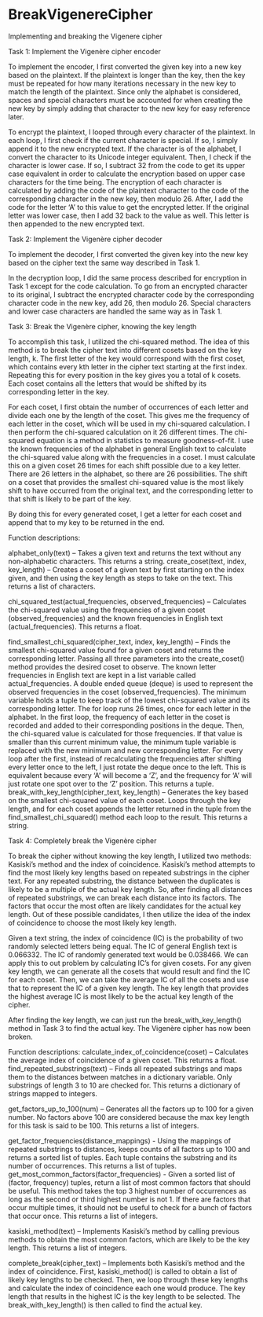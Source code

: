 # BreakVigenereCipher
Implementing and breaking the Vigenere cipher

Task 1: Implement the Vigenère cipher encoder

To implement the encoder, I first converted the given key into a new key based on the plaintext. If the plaintext is longer than the key, then the key must be repeated for how many iterations necessary in the new key to match the length of the plaintext. Since only the alphabet is considered, spaces and special characters must be accounted for when creating the new key by simply adding that character to the new key for easy reference later. 

To encrypt the plaintext, I looped through every character of the plaintext. In each loop, I first check if the current character is special. If so, I simply append it to the new encrypted text. If the character is of the alphabet, I convert the character to its Unicode integer equivalent. Then, I check if the character is lower case. If so, I subtract 32 from the code to get its upper case equivalent in order to calculate the encryption based on upper case characters for the time being. The encryption of each character is calculated by adding the code of the plaintext character to the code of the corresponding character in the new key, then modulo 26. After, I add the code for the letter ‘A’ to this value to get the encrypted letter. If the original letter was lower case, then I add 32 back to the value as well. This letter is then appended to the new encrypted text.


Task 2: Implement the Vigenère cipher decoder

To implement the decoder, I first converted the given key into the new key based on the cipher text the same way described in Task 1.

In the decryption loop, I did the same process described for encryption in Task 1 except for the code calculation. To go from an encrypted character to its original, I subtract the encrypted character code by the corresponding character code in the new key, add 26, then modulo 26. Special characters and lower case characters are handled the same way as in Task 1.


Task 3: Break the Vigenère cipher, knowing the key length

To accomplish this task, I utilized the chi-squared method. The idea of this method is to break the cipher text into different cosets based on the key length, k. The first letter of the key would correspond with the first coset, which contains every kth letter in the cipher text starting at the first index. Repeating this for every position in the key gives you a total of k cosets. Each coset contains all the letters that would be shifted by its corresponding letter in the key. 

For each coset, I first obtain the number of occurrences of each letter and divide each one by the length of the coset. This gives me the frequency of each letter in the coset, which will be used in my chi-squared calculation. I then perform the chi-squared calculation on it 26 different times. The chi-squared equation is a method in statistics to measure goodness-of-fit. I use the known frequencies of the alphabet in general English text to calculate the chi-squared value along with the frequencies in a coset. I must calculate this on a given coset 26 times for each shift possible due to a key letter. There are 26 letters in the alphabet, so there are 26 possibilities. The shift on a coset that provides the smallest chi-squared value is the most likely shift to have occurred from the original text, and the corresponding letter to that shift is likely to be part of the key.

By doing this for every generated coset, I get a letter for each coset and append that to my key to be returned in the end.

Function descriptions:

alphabet_only(text) – Takes a given text and returns the text without any non-alphabetic characters. This returns a string.
create_coset(text, index, key_length) – Creates a coset of a given text by first starting on the index given, and then using the key length as steps to take on the text. This returns a list of characters.

chi_squared_test(actual_frequencies, observed_frequencies) – Calculates the chi-squared value using the frequencies of a given coset (observed_frequencies) and the known frequencies in English text (actual_frequencies). This returns a float.

 find_smallest_chi_squared(cipher_text, index, key_length) – Finds the smallest chi-squared value found for a given coset and returns the corresponding letter. Passing all three parameters into the create_coset() method provides the desired coset to observe. The known letter frequencies in English text are kept in a list variable called actual_frequencies. A double ended queue (deque) is used to represent the observed frequencies in the coset (observed_frequencies). The minimum variable holds a tuple to keep track of the lowest chi-squared value and its corresponding letter. The for loop runs 26 times, once for each letter in the alphabet. In the first loop, the frequency of each letter in the coset is recorded and added to their corresponding positions in the deque. Then, the chi-squared value is calculated for those frequencies. If that value is smaller than this current minimum value, the minimum tuple variable is replaced with the new minimum and new corresponding letter. For every loop after the first, instead of recalculating the frequencies after shifting every letter once to the left, I just rotate the deque once to the left. This is equivalent because every ‘A’ will become a ‘Z’, and the frequency for ‘A’ will just rotate one spot over to the ‘Z’ position. This returns a tuple.
break_with_key_length(cipher_text, key_length) – Generates the key based on the smallest chi-squared value of each coset. Loops through the key length, and for each coset appends the letter returned in the tuple from the find_smallest_chi_squared() method each loop to the result. This returns a string.



Task 4: Completely break the Vigenère cipher

To break the cipher without knowing the key length, I utilized two methods: Kasiski’s method and the index of coincidence. Kasiski’s method attempts to find the most likely key lengths based on repeated substrings in the cipher text. For any repeated substring, the distance between the duplicates is likely to be a multiple of the actual key length. So, after finding all distances of repeated substrings, we can break each distance into its factors. The factors that occur the most often are likely candidates for the actual key length. Out of these possible candidates, I then utilize the idea of the index of coincidence to choose the most likely key length.

Given a text string, the index of coincidence (IC) is the probability of two randomly selected letters being equal. The IC of general English text is 0.066332. The IC of randomly generated text would be 0.038466. We can apply this to out problem by calculating IC’s for given cosets. For any given key length, we can generate all the cosets that would result and find the IC for each coset. Then, we can take the average IC of all the cosets and use that to represent the IC of a given key length. The key length that provides the highest average IC is most likely to be the actual key length of the cipher.

After finding the key length, we can just run the break_with_key_length() method in Task 3 to find the actual key. The Vigenère cipher has now been broken.

Function descriptions:
calculate_index_of_coincidence(coset) – Calculates the average index of coincidence of a given coset. This returns a float.
find_repeated_substrings(text) – Finds all repeated substrings and maps them to the distances between matches in a dictionary variable. Only substrings of length 3 to 10 are checked for. This returns a dictionary of strings mapped to integers.

get_factors_up_to_100(num) – Generates all the factors up to 100 for a given number. No factors above 100 are considered because the max key length for this task is said to be 100. This returns a list of integers.

get_factor_frequencies(distance_mappings) - Using the mappings of repeated substrings to distances, keeps counts of all factors up to 100 and returns a sorted list of tuples. Each tuple contains the substring and its number of occurrences. This returns a list of tuples.
get_most_common_factors(factor_frequencies) - Given a sorted list of (factor, frequency) tuples, return a list of most common factors that should be useful. This method takes the top 3 highest number of occurrences as long as the second or third highest number is not 1. If there are factors that occur multiple times, it should not be useful to check for a bunch of factors that occur once. This returns a list of integers.

kasiski_method(text) – Implements Kasiski’s method by calling previous methods to obtain the most common factors, which are likely to be the key length. This returns a list of integers.

complete_break(cipher_text) – Implements both Kasiski’s method and the index of coincidence. First, kasiski_method() is called to obtain a list of likely key lengths to be checked. Then, we loop through these key lengths and calculate the index of coincidence each one would produce. The key length that results in the highest IC is the key length to be selected. The break_with_key_length() is then called to find the actual key.
